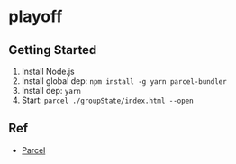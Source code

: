 # playoff

## Getting Started

1. Install Node.js
2. Install global dep: `npm install -g yarn parcel-bundler`
3. Install dep: `yarn`
4. Start: `parcel ./groupState/index.html --open`

## Ref
- [Parcel](https://github.com/parcel-bundler/parcel)
